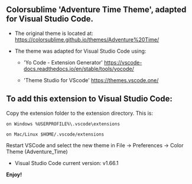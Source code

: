 
## Colorsublime 'Adventure Time Theme', adapted for Visual Studio Code.

* The original theme is located at:  https://colorsublime.github.io/themes/Adventure%20Time/

* The theme was adapted for Visual Studio Code using:

  - 'Yo Code - Extension Generator'
      https://vscode-docs.readthedocs.io/en/stable/tools/yocode/

  - 'Theme Studio for VScode'
      https://themes.vscode.one/


## To add this extension to Visual Studio Code: 

Copy the extension folder to the extension directory. This is:

    on Windows %USERPROFILE%\.vscode\extensions

    on Mac/Linux $HOME/.vscode/extensions

Restart VSCode and select the new theme in File -> Preferences -> Color Theme (Adventure_Time)

* Visual Studio Code current version: v1.66.1

**Enjoy!**
